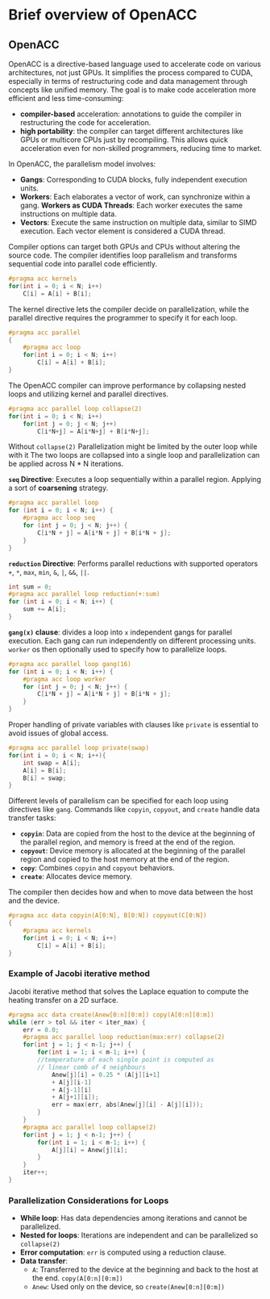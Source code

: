 # Brief overview of  OpenACC 

## OpenACC 

OpenACC is a directive-based language used to accelerate code on various architectures, not just GPUs. It simplifies the process compared to CUDA, especially in terms of restructuring code and data management through concepts like unified memory. The goal is to make code acceleration more efficient and less time-consuming:

- **compiler-based** acceleration: annotations to guide the compiler in restructuring the code for acceleration. 
- **high portability**: the compiler can target different architectures like GPUs or multicore CPUs just by recompiling. This allows quick acceleration even for non-skilled programmers, reducing time to market. 

In OpenACC, the parallelism model involves:

- **Gangs**: Corresponding to CUDA blocks, fully independent execution units.
- **Workers**: Each elaborates a vector of work, can synchronize within a gang. **Workers as CUDA Threads**: Each worker executes the same instructions on multiple data.
- **Vectors**: Execute the same instruction on multiple data, similar to SIMD execution. Each vector element is considered a CUDA thread.

Compiler options can target both GPUs and CPUs without altering the source code. The compiler identifies loop parallelism and transforms sequential code into parallel code efficiently.
```c
#pragma acc kernels
for(int i = 0; i < N; i++)
    C[i] = A[i] + B[i];
```
The kernel directive lets the compiler decide on parallelization, while the parallel directive requires the programmer to specify it for each loop.
```c
#pragma acc parallel
{
    #pragma acc loop
    for(int i = 0; i < N; i++)
        C[i] = A[i] + B[i];
}
```

The OpenACC compiler can improve performance by collapsing nested loops and utilizing kernel and parallel directives. 

```c
#pragma acc parallel loop collapse(2)
for(int i = 0; i < N; i++)
    for(int j = 0; j < N; j++)
        C[i*N+j] = A[i*N+j] + B[i*N+j];
```

Without `collapse(2)` Parallelization might be limited by the outer loop while with it The two loops are collapsed into a single loop and parallelization can be applied across N * N iterations.


**`seq` Directive**: Executes a loop sequentially within a parallel region. Applying a sort of **coarsening** strategy.

```c
#pragma acc parallel loop
for (int i = 0; i < N; i++) {
    #pragma acc loop seq
    for (int j = 0; j < N; j++) {
        C[i*N + j] = A[i*N + j] + B[i*N + j];
    }
}
```

**`reduction` Directive**: Performs parallel reductions with supported operators `+`, `*`, `max`, `min`, `&`, `|`, `&&`, `||`.

```c
int sum = 0;
#pragma acc parallel loop reduction(+:sum)
for (int i = 0; i < N; i++) {
    sum += A[i];
}
```

**`gang(x)` clause**: divides a loop into `x` independent gangs for parallel execution. Each gang can run independently on different processing units. `worker` os then optionally used to specify how to parallelize loops. 

```c
#pragma acc parallel loop gang(16)
for (int i = 0; i < N; i++) {
    #pragma acc loop worker
    for (int j = 0; j < N; j++) {
        C[i*N + j] = A[i*N + j] + B[i*N + j];
    }
}
```

Proper handling of private variables with clauses like `private` is essential to avoid issues of global access.

```c
#pragma acc parallel loop private(swap)
for(int i = 0; i < N; i++){
    int swap = A[i];
    A[i] = B[i];
    B[i] = swap;
}
```

Different levels of parallelism can be specified for each loop using directives like `gang`.
Commands like `copyin`, `copyout`, and `create` handle data transfer tasks: 

- **`copyin`**: Data are copied from the host to the device at the beginning of the parallel region, and memory is freed at the end of the region.
- **`copyout`**: Device memory is allocated at the beginning of the parallel region and copied to the host memory at the end of the region.
- **`copy`**: Combines `copyin` and `copyout` behaviors.
- **`create`**: Allocates device memory.

The compiler then decides how and when to move data between the host and the device. 

```c
#pragma acc data copyin(A[0:N], B[0:N]) copyout(C[0:N])
{
    #pragma acc kernels
    for(int i = 0; i < N; i++)
        C[i] = A[i] + B[i];
}
```

### Example of Jacobi iterative method 

Jacobi iterative method that solves the Laplace equation to compute the heating transfer on a 2D surface.

```c
#pragma acc data create(Anew[0:n][0:m]) copy(A[0:n][0:m])
while (err > tol && iter < iter_max) {
    err = 0.0;
    #pragma acc parallel loop reduction(max:err) collapse(2)
    for(int j = 1; j < n-1; j++) {
        for(int i = 1; i < m-1; i++) {
        //temperature of each single point is computed as 
        // linear comb of 4 neighbours 
            Anew[j][i] = 0.25 * (A[j][i+1] 
            + A[j][i-1] 
            + A[j-1][i] 
            + A[j+1][i]);
            err = max(err, abs(Anew[j][i] - A[j][i]));
        }
    }
    #pragma acc parallel loop collapse(2)
    for(int j = 1; j < n-1; j++) {
        for(int i = 1; i < m-1; i++) {
            A[j][i] = Anew[j][i];
        }
    }
    iter++;
}
```


### Parallelization Considerations for Loops

- **While loop**: Has data dependencies among iterations and cannot be parallelized.
- **Nested for loops**: Iterations are independent and can be parallelized so `collapse(2)`
- **Error computation**: `err` is computed using a reduction clause.
- **Data transfer**:
  - `A`: Transferred to the device at the beginning and back to the host at the end. `copy(A[0:n][0:m])`
  - `Anew`: Used only on the device, so `create(Anew[0:n][0:m])` 